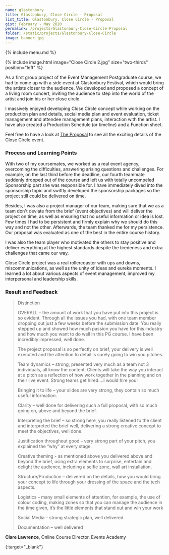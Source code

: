 ```yaml
---
name: glastonbury
title: Glastonbury, Close Circle - Proposal
list_title: Glastonbury, Close Circle - Proposal
gist: February - May 2020
permalink: /projects/Glastonbury-Close-Circle-Proposal
folder: /static/projects/Glastonbury-Close-Circle
image: banner.jpg
---
```


{% include menu.md %}

{% 
include image.html 
    image="Close Circle 2.jpg" 
    size="two-thirds" 
    position="left" 
%}

As a first group project of the Event Management Postgraduate course, we had to come up with a side event at Glastonbury Festival, which would bring the artists closer to the audience. 
We developed and proposed a concept of a living room concert, inviting the audience to step into the world of the artist and join his or her close circle.

I massively enjoyed developing Close Circle concept while working on the production plan and details, social media plan and event evaluation, 
ticket management and attendee management plans, interaction with the artist. I have also created a Production Schedule (or timeline) and a Function sheet.

Feel free to have a look at [The Proposal][proposal_pdf] to see all the exciting details of the Close Circle event.

### Process and Learning Points

With two of my coursemates, we worked as a real event agency, overcoming the difficulties, answering arising questions and challenges. 
For example, on the last third before the deadline, our fourth teammate suddenly dropped out of the course and left us with totally uncompeled Sponsorship part she was responsible for. 
I have immediately dived into the sponsorship topic and swiftly developed the sponsorship packages so the project still could be delivered on time.

Besides, I was also a project manager of our team, making sure that we as a team don't deviate from the brief (event objectives) 
and will deliver the project on time, as well as ensuring that no useful information or idea is lost. 
Few times I had to be persistent and firmly explain why we should do this way and not the other. 
Afterwards, the team thanked me for my persistence. Our proposal was evaluated as one of the best in the entire course history. 

I was also the team player who motivated the others to stay positive and deliver everything at the highest standards despite the tiredeness and extra challenges that came our way.

Close Circle project was a real rollercoaster with ups and downs, miscommunications, as well as the unity of ideas and eureka moments. 
I learned a lot about various aspects of event management, improved my interpersonal and leadership skills.

### Result and Feedback

> Distinction
>
> OVERALL – the amount of work that you have put into this project is so evident. Through all the issues you had, with one team member dropping out just a few weeks before the submission date. 
> You really stepped up and showed how much passion you have for this industry and how much you want to do well in this PG course. I have been incredibly impressed, well done.
> 
> The project proposal is so perfectly on brief, your delivery is well executed and the attention to detail is surely going to win you pitches.
> 
> Team dynamics – strong, presented very much as a team not 3 individuals, all know the content. 
> Clients will take the way you interact at a pitch as a reflection of how work together in the planning and on their live event. Strong teams get hired….I would hire you!
>
> Bringing it to life – your slides are very strong, they contain so much useful information.
>
> Clarity – well done for delivering such a full proposal, with so much going on, above and beyond the brief.
> 
> Interpreting the brief – so strong here, you really listened to the client and interpreted the brief well, delivering a strong creative concept to meet the objectives, well done.
>
> Justification throughout good – very strong part of your pitch, you explained the “why” at every stage.
>
> Creative theming - as mentioned above you delivered above and beyond the brief, using extra elements to surprise, entertain and delight the audience, including a selfie zone, wall art installation.
>
> Structure/Production – delivered on the details, how you would bring your concept to life through your dressing of the space and the tech aspects.
>
> Logistics – many small elements of attention, for example, the use of colour coding, making zones so that you can manage the audience in the time given, it’s the little elements that stand out and win your work
> 
> Social Media – strong strategic plan, well delivered.
>
> Documentation – well delivered

**Clare Lawrence**, Online Course Director, Events Academy

[proposal_pdf]: /static/projects/Glastonbury-Close-Circle/Glastonbury_proposal.pdf "Download PDF"
{:target="_blank"}
